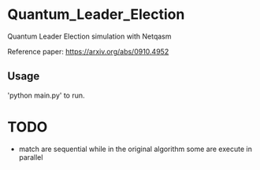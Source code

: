 # Quantum_Leader_Election
Quantum Leader Election simulation with Netqasm

Reference paper: https://arxiv.org/abs/0910.4952


## Usage

'python main.py' to run.


# TODO
- match are sequential while in the original algorithm some are execute in parallel
